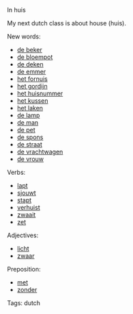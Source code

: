 In huis

My next dutch class is about house (huis).

New words:

- [de beker](https://translate.google.com/#nl/en/de+beker)
- [de bloempot](https://translate.google.com/#nl/en/de+bloempot)
- [de deken](https://translate.google.com/#nl/en/de+deken)
- [de emmer](https://translate.google.com/#nl/en/de+emmer)
- [het fornuis](https://translate.google.com/#nl/en/het+fornuis)
- [het gordijn](https://translate.google.com/#nl/en/het+gordijn)
- [het huisnummer](https://translate.google.com/#nl/en/het+huisnummer)
- [het kussen](https://translate.google.com/#nl/en/het+kussen)
- [het laken](https://translate.google.com/#nl/en/het+laken)
- [de lamp](https://translate.google.com/#nl/en/de+lamp)
- [de man](https://translate.google.com/#nl/en/de+man)
- [de pet](https://translate.google.com/#nl/en/de+pet)
- [de spons](https://translate.google.com/#nl/en/de+spons)
- [de straat](https://translate.google.com/#nl/en/de+straat)
- [de vrachtwagen](https://translate.google.com/#nl/en/de+vrachtwagen)
- [de vrouw](https://translate.google.com/#nl/en/de+vrouw)

Verbs:

- [lapt](https://translate.google.com/#nl/en/lapt)
- [sjouwt](https://translate.google.com/#nl/en/sjouwt)
- [stapt](https://translate.google.com/#nl/en/stapt)
- [verhuist](https://translate.google.com/#nl/en/verhuist)
- [zwaait](https://translate.google.com/#nl/en/zwaait)
- [zet](https://translate.google.com/#nl/en/zet)

Adjectives:

- [licht](https://translate.google.com/#nl/en/licht)
- [zwaar](https://translate.google.com/#nl/en/zwaar)

Preposition:

- [met](https://translate.google.com/#nl/en/metmet)
- [zonder](https://translate.google.com/#nl/en/zonder)

Tags: dutch
